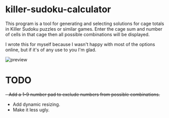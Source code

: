# killer-sudoku-calculator

This program is a tool for generating and selecting solutions for cage totals in Killer Sudoku puzzles or similar games. 
Enter the cage sum and number of cells in that cage then all possible combinations will be displayed.

I wrote this for myself because I wasn't happy with most of the options online, but if it's of any use to you I'm glad.

![preview](https://user-images.githubusercontent.com/83349347/230423676-d0cbc1a0-cf71-444d-9252-1af71bd52c00.png)

# TODO

~~- Add a 1-9 number pad to exclude numbers from possible combinations.~~
 - Add dynamic resizing.
 - Make it less ugly.
